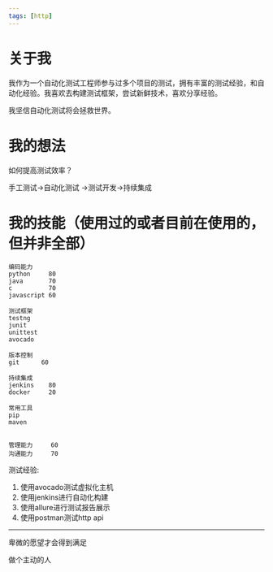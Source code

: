 ```yaml
---
tags: [http]
---
```

# 关于我
我作为一个自动化测试工程师参与过多个项目的测试，拥有丰富的测试经验，和自动化经验。我喜欢去构建测试框架，尝试新鲜技术，喜欢分享经验。

我坚信自动化测试将会拯救世界。


# 我的想法
如何提高测试效率？

手工测试->自动化测试 ->测试开发->持续集成


# 我的技能（使用过的或者目前在使用的，但并非全部）

```
编码能力
python     80
java       70
c          70
javascript 60

测试框架
testng
junit 
unittest
avocado

版本控制
git      60

持续集成
jenkins    80
docker     20

常用工具
pip
maven


管理能力     60
沟通能力     70
```


测试经验:
1. 使用avocado测试虚拟化主机
2. 使用jenkins进行自动化构建
3. 使用allure进行测试报告展示
4. 使用postman测试http api

 
 
---
卑微的愿望才会得到满足

做个主动的人

